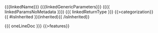 {{{linkedName}}} {{{linkedGenericParameters}}} ({{{ linkedParamsNoMetadata }}})
{{{ linkedReturnType }}}
{{>categorization}}
{{ #isInherited }}(inherited){{ /isInherited}}

{{{ oneLineDoc }}}
{{>features}}
